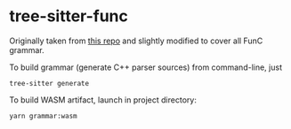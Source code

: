 # tree-sitter-func

Originally taken from [this repo](https://github.com/akifoq/tree-sitter-func)
and slightly modified to cover all FunC grammar.

To build grammar (generate C++ parser sources) from command-line, just

```shell
tree-sitter generate
```

To build WASM artifact, launch in project directory:

```shell
yarn grammar:wasm
```

